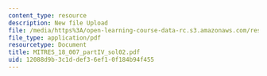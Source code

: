 ```yaml
---
content_type: resource
description: New file Upload
file: /media/https%3A/open-learning-course-data-rc.s3.amazonaws.com/res-18-007-calculus-revisited-multivariable-calculus-fall-2011/12088d9b3c1ddef36ef10f184b94f455_MITRES_18_007_partIV_sol02.pdf
file_type: application/pdf
resourcetype: Document
title: MITRES_18_007_partIV_sol02.pdf
uid: 12088d9b-3c1d-def3-6ef1-0f184b94f455
---
```

